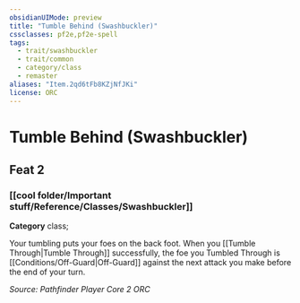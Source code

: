 ```yaml
---
obsidianUIMode: preview
title: "Tumble Behind (Swashbuckler)"
cssclasses: pf2e,pf2e-spell
tags:
  - trait/swashbuckler
  - trait/common
  - category/class
  - remaster
aliases: "Item.2qd6tFb8KZjNfJKi"
license: ORC
---
```

# Tumble Behind (Swashbuckler)
## Feat 2
### [[cool folder/Important stuff/Reference/Classes/Swashbuckler]]

**Category** class; 




Your tumbling puts your foes on the back foot. When you [[Tumble Through|Tumble Through]] successfully, the foe you Tumbled Through is [[Conditions/Off-Guard|Off-Guard]] against the next attack you make before the end of your turn.

*Source: Pathfinder Player Core 2*
*ORC*